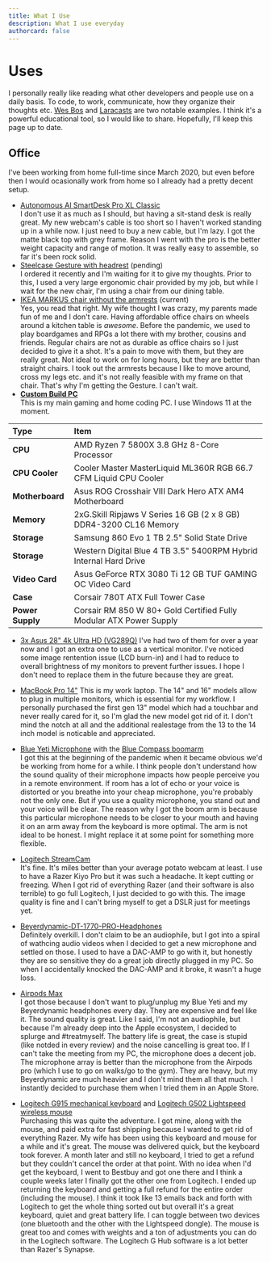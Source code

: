 ```yaml
---
title: What I Use
description: What I use everyday
authorcard: false
---
```


# Uses

I personally really like reading what other developers and people use on a daily basis. To code, to work, communicate, how they organize their thoughts etc. [Wes Bos](https://wesbos.com/uses) and [Laracasts](https://laracasts.com/blog/laracasts-uses) are two notable examples. I think it's a powerful educational tool, so I would like to share. Hopefully, I'll keep this page up to date.

## Office

I've been working from home full-time since March 2020, but even before then I would ocasionally work from home so I already had a pretty decent setup.

- [Autonomous AI SmartDesk Pro XL Classic](https://www.autonomous.ai/en-CA/standing-desks/smartdesk-2-business)<br/>
  I don't use it as much as I should, but having a sit-stand desk is really great. My new webcam's cable is too short so I haven't worked standing up in a while now. I just need to buy a new cable, but I'm lazy. I got the matte black top with grey frame. Reason I went with the pro is the better weight capacity and range of motion. It was really easy to assemble, so far it's been rock solid.
- [Steelcase Gesture with headrest](https://www.steelcase.com/products/office-chairs/gesture/) (pending) <br/>
  I ordered it recently and I'm waiting for it to give my thoughts. Prior to this, I used a very large ergonomic chair provided by my job, but while I wait for the new chair, I'm using a chair from our dining table.
- [IKEA MARKUS chair without the armrests](https://www.ikea.com/ca/en/p/markus-office-chair-vissle-dark-gray-90289172/) (current) <br>
  Yes, you read that right. My wife thought I was crazy, my parents made fun of me and I don't care. Having affordable office chairs on wheels around a kitchen table is <em>awesome</em>. Before the pandemic, we used to play boardgames and RPGs a lot there with my brother, cousins and friends. Regular chairs are not as durable as office chairs so I just decided to give it a shot. It's a pain to move with them, but they are really great. Not ideal to work on for long hours, but they are better than straight chairs. I took out the armrests because I like to move around, cross my legs etc. and it's not really feasible with my frame on that chair. That's why I'm getting the Gesture. I can't wait.
- **[Custom Build PC](https://pcpartpicker.com/list/FDLT8J)**<br/>
  This is my main gaming and home coding PC. I use Windows 11 at the moment.

| Type             | Item                                                               |
| :--------------- | :----------------------------------------------------------------- |
| **CPU**          | AMD Ryzen 7 5800X 3.8 GHz 8-Core Processor                         |
| **CPU Cooler**   | Cooler Master MasterLiquid ML360R RGB 66.7 CFM Liquid CPU Cooler   |
| **Motherboard**  | Asus ROG Crosshair VIII Dark Hero ATX AM4 Motherboard              |
| **Memory**       | 2xG.Skill Ripjaws V Series 16 GB (2 x 8 GB) DDR4-3200 CL16 Memory  |
| **Storage**      | Samsung 860 Evo 1 TB 2.5" Solid State Drive                        |
| **Storage**      | Western Digital Blue 4 TB 3.5" 5400RPM Hybrid Internal Hard Drive  |
| **Video Card**   | Asus GeForce RTX 3080 Ti 12 GB TUF GAMING OC Video Card            |
| **Case**         | Corsair 780T ATX Full Tower Case                                   |
| **Power Supply** | Corsair RM 850 W 80+ Gold Certified Fully Modular ATX Power Supply |

- [3x Asus 28" 4k Ultra HD (VG289Q)](https://www.asus.com/ca-en/Displays-Desktops/Monitors/TUF-Gaming/TUF-Gaming-VG289Q/)
  I've had two of them for over a year now and I got an extra one to use as a vertical monitor. I've noticed some image rentention issue (LCD burn-in) and I had to reduce to overall brightness of my monitors to prevent further issues. I hope I don't need to replace them in the future because they are great.

- [MacBook Pro 14"](https://www.apple.com/ca/macbook-pro-14-and-16/)
  This is my work laptop. The 14" and 16" models allow to plug in multiple monitors, which is essential for my workflow. I personally purchased the first gen 13" model which had a touchbar and never really cared for it, so I'm glad the new model got rid of it. I don't mind the notch at all and the additional realestage from the 13 to the 14 inch model is noticable and appreciated.
- [Blue Yeti Microphone](https://www.bluemic.com/en-ca/products/yeti/) with the [Blue Compass boomarm](https://www.bluemic.com/en-ca/products/compass/) <br/>
  I got this at the beginning of the pandemic when it became obvious we'd be working from home for a while. I think people don't understand how the sound quality of their microphone impacts how people perceive you in a remote environment. If room has a lot of echo or your voice is distorted or you breathe into your cheap microphone, you're probably not the only one. But if you use a quality microphone, you stand out and your voice will be clear. The reason why I got the boom arm is because this particular microphone needs to be closer to your mouth and having it on an arm away from the keyboard is more optimal. The arm is not ideal to be honest. I might replace it at some point for something more flexible.
- [Logitech StreamCam](https://www.logitech.com/en-ca/products/webcams/streamcam.960-001286.html) <br/>
  It's fine. It's miles better than your average potato webcam at least. I use to have a Razer Kiyo Pro but it was such a headache. It kept cutting or freezing. When I got rid of everything Razer (and their software is also terrible) to go full Logitech, I just decided to go with this. The image quality is fine and I can't bring myself to get a DSLR just for meetings yet. <article-image src="logitech-streamcam-sample.jpg" alt="Sample image of Logitech Streamcam"></article-image>
- [Beyerdynamic-DT-1770-PRO-Headphones](https://www.amazon.ca/beyerdynamic-DT-1770-PRO-Headphones/dp/B0142FEWD4) <br/>
  Definitely overkill. I don't claim to be an audiophile, but I got into a spiral of wathcing audio videos when I decided to get a new microphone and settled on those. I used to have a DAC-AMP to go with it, but honestly they are so sensitive they do a great job directly plugged in my PC. So when I accidentally knocked the DAC-AMP and it broke, it wasn't a huge loss.
- [Airpods Max](https://www.apple.com/ca/airpods-max/) <br/>
  I got those because I don't want to plug/unplug my Blue Yeti and my Beyerdynamic headphones every day. They are expensive and feel like it. The sound quality is great. Like I said, I'm not an audiophile, but because I'm already deep into the Apple ecosystem, I decided to splurge and #treatmyself. The battery life is great, the case is stupid (like notded in every review) and the noise cancelling is great too. If I can't take the meeting from my PC, the microphone does a decent job. The microphone array is better than the microphone from the Airpods pro (which I use to go on walks/go to the gym). They are heavy, but my Beyerdynamic are much heavier and I don't mind them all that much. I instantly decided to purchase them when I tried them in an Apple Store.
- [Logitech G915 mechanical keyboard](https://www.logitechg.com/en-ca/products/gaming-keyboards/g915-low-profile-wireless-mechanical-gaming-keyboard.html) and [Logitech G502 Lightspeed wireless mouse](https://www.logitechg.com/en-ca/products/gaming-mice/g502-lightspeed-wireless-gaming-mouse.910-005565.html)<br />
  Purchasing this was quite the adventure. I got mine, along with the mouse, and paid extra for fast shipping because I wanted to get rid of everything Razer. My wife has been using this keyboard and mouse for a while and it's great. The mouse was delivered quick, but the keyboard took forever. A month later and still no keyboard, I tried to get a refund but they couldn't cancel the order at that point. With no idea when I'd get the keyboard, I went to Bestbuy and got one there and I think a couple weeks later I finally got the other one from Logitech. I ended up returning the keyboard and getting a full refund for the entire order (including the mouse). I think it took like 13 emails back and forth with Logitech to get the whole thing sorted out but overall it's a great keyboard, quiet and great battery life. I can toggle between two devices (one bluetooth and the other with the Lightspeed dongle). The mouse is great too and comes with weights and a ton of adjustments you can do in the Logitech software. The Logitech G Hub software is a lot better than Razer's Synapse.

